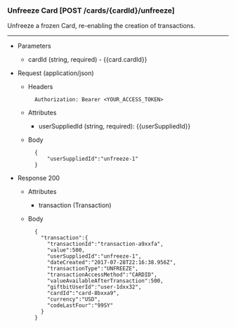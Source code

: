 ### Unfreeze Card [POST /cards/{cardId}/unfreeze]
Unfreeze a frozen Card, re-enabling the creation of transactions.

---
+ Parameters
    + cardId (string, required) - {{card.cardId}}

+ Request (application/json)
    + Headers
    
            Authorization: Bearer <YOUR_ACCESS_TOKEN>

    + Attributes
        + userSuppliedId (string, required): {{userSuppliedId}}
    + Body 
    
            {
                "userSuppliedId":"unfreeze-1"
            }
    
+ Response 200
    + Attributes
        + transaction (Transaction)

    + Body

            {
              "transaction":{
                "transactionId":"transaction-a9xxfa",
                "value":500,
                "userSuppliedId":"unfreeze-1",
                "dateCreated":"2017-07-28T22:16:38.956Z",
                "transactionType":"UNFREEZE",
                "transactionAccessMethod":"CARDID",
                "valueAvailableAfterTransaction":500,
                "giftbitUserId":"user-1dxx32",
                "cardId":"card-8bxxa9",
                "currency":"USD",
                "codeLastFour":"99SY"
              }
            }
